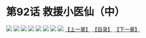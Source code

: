 # 第92话 救援小医仙（中）
![](https://mhpic.xiaomingtaiji.net/comic/D/斗破苍穹拆分版/92话/1.jpg-zymk.middle.webp)
![](https://mhpic.xiaomingtaiji.net/comic/D/斗破苍穹拆分版/92话/2.jpg-zymk.middle.webp)
![](https://mhpic.xiaomingtaiji.net/comic/D/斗破苍穹拆分版/92话/3.jpg-zymk.middle.webp)
![](https://mhpic.xiaomingtaiji.net/comic/D/斗破苍穹拆分版/92话/4.jpg-zymk.middle.webp)
![](https://mhpic.xiaomingtaiji.net/comic/D/斗破苍穹拆分版/92话/5.jpg-zymk.middle.webp)
![](https://mhpic.xiaomingtaiji.net/comic/D/斗破苍穹拆分版/92话/6.jpg-zymk.middle.webp)
![](https://mhpic.xiaomingtaiji.net/comic/D/斗破苍穹拆分版/92话/7.jpg-zymk.middle.webp)
![](https://mhpic.xiaomingtaiji.net/comic/D/斗破苍穹拆分版/92话/8.jpg-zymk.middle.webp)
[【上一章】](./91.md)
[【目录】](./README.md)
[【下一章】](./93.md)
